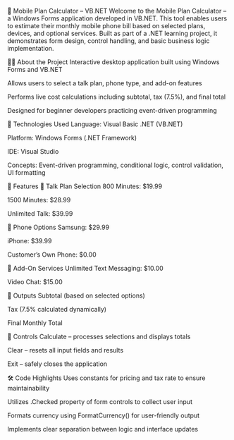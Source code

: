 📱 Mobile Plan Calculator – VB.NET
Welcome to the Mobile Plan Calculator – a Windows Forms application developed in VB.NET. This tool enables users to estimate their monthly mobile phone bill based on selected plans, devices, and optional services. Built as part of a .NET learning project, it demonstrates form design, control handling, and basic business logic implementation.

🧑‍💻 About the Project
Interactive desktop application built using Windows Forms and VB.NET

Allows users to select a talk plan, phone type, and add-on features

Performs live cost calculations including subtotal, tax (7.5%), and final total

Designed for beginner developers practicing event-driven programming

📌 Technologies Used
Language: Visual Basic .NET (VB.NET)

Platform: Windows Forms (.NET Framework)

IDE: Visual Studio

Concepts: Event-driven programming, conditional logic, control validation, UI formatting

🚀 Features
🔹 Talk Plan Selection
800 Minutes: $19.99

1500 Minutes: $28.99

Unlimited Talk: $39.99

🔹 Phone Options
Samsung: $29.99

iPhone: $39.99

Customer’s Own Phone: $0.00

🔹 Add-On Services
Unlimited Text Messaging: $10.00

Video Chat: $15.00

🔹 Outputs
Subtotal (based on selected options)

Tax (7.5% calculated dynamically)

Final Monthly Total

🔹 Controls
Calculate – processes selections and displays totals

Clear – resets all input fields and results

Exit – safely closes the application

🛠 Code Highlights
Uses constants for pricing and tax rate to ensure maintainability

Utilizes .Checked property of form controls to collect user input

Formats currency using FormatCurrency() for user-friendly output

Implements clear separation between logic and interface updates

